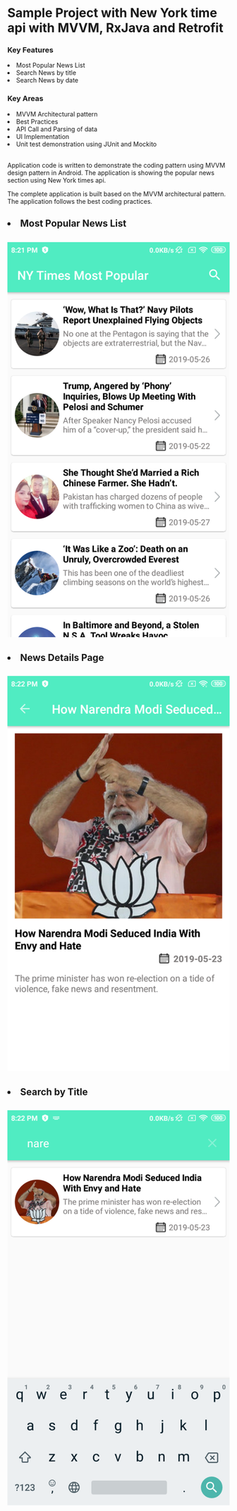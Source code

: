 <H1>Sample Project with New York time api with MVVM, RxJava and Retrofit </H1>

<H3>Key Features</H3>
<li> Most Popular News List</li>
<li> Search News by title </li>
<li> Search News by date </li>

<H3>Key Areas</H3>
<li> MVVM Architectural pattern </li>
<li> Best Practices </li> 
<li> API Call and Parsing of data </li> 
<li> UI Implementation </li>
<li> Unit test demonstration using JUnit and Mockito </li>

<br> Application code is written to demonstrate the coding pattern using MVVM design pattern in Android. The application is showing the popular news section using New York times api.

The complete application is built based on the MVVM architectural pattern. The application follows the best coding practices.

<H2><li> Most Popular News List</li> <H2>

<img src="list.png" class="w3-round" alt="Norway">

<H2><li> News Details Page </li> <H2>

<img src="detail.png" class="w3-round" alt="Norway">

<H2><li> Search by Title</li> <H2>

<img src="search.png" class="w3-round" alt="Norway">
